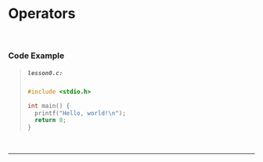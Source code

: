 # Operators

<br>

### Code Example

<blockquote>

<h5 a><strong><code>lesson0.c:</code></strong></h5>

```c
#include <stdio.h>

int main() {
  printf("Hello, world!\n");
  return 0;
}
```

</blockquote>
  
<br>

---
